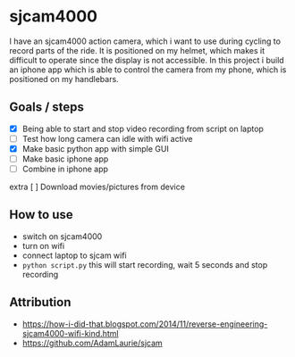 # sjcam4000
I have an sjcam4000 action camera, which i want to use during cycling to record parts of the ride. It is positioned on my helmet, which makes it difficult to operate since the display is not accessible. In this project i build an iphone app which is able to control the camera from my phone, which is positioned on my handlebars.

## Goals / steps

- [x] Being able to start and stop video recording from script on laptop
- [ ] Test how long camera can idle with wifi active
- [x] Make basic python app with simple GUI
- [ ] Make basic iphone app
- [ ] Combine in iphone app

extra
[ ] Download movies/pictures from device

## How to use
- switch on sjcam4000
- turn on wifi
- connect laptop to sjcam wifi
- `python script.py` this will start recording, wait 5 seconds and stop recording

## Attribution
- https://how-i-did-that.blogspot.com/2014/11/reverse-engineering-sjcam4000-wifi-kind.html
- https://github.com/AdamLaurie/sjcam
